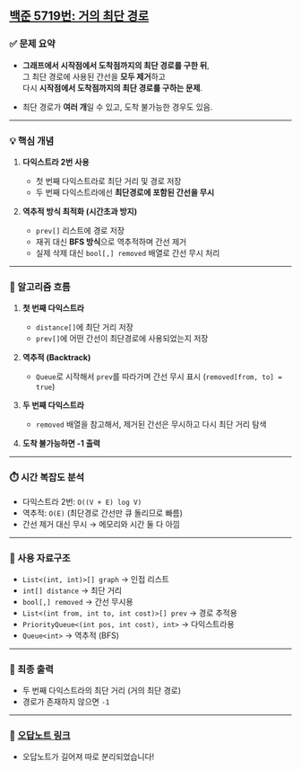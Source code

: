 ## [백준 5719번: 거의 최단 경로](https://github.com/Syldris/Baekjoon-Study/tree/main/C%23/%EB%B0%B1%EC%A4%80/Platinum/5719.%E2%80%85%EA%B1%B0%EC%9D%98%E2%80%85%EC%B5%9C%EB%8B%A8%E2%80%85%EA%B2%BD%EB%A1%9C)


### ✅ 문제 요약

- **그래프에서 시작점에서 도착점까지의 최단 경로를 구한 뒤**,  
  그 최단 경로에 사용된 간선을 **모두 제거**하고  
  다시 **시작점에서 도착점까지의 최단 경로를 구하는 문제**.

- 최단 경로가 **여러 개**일 수 있고, 도착 불가능한 경우도 있음.

---

### 💡 핵심 개념

1. **다익스트라 2번 사용**
   - 첫 번째 다익스트라로 최단 거리 및 경로 저장
   - 두 번째 다익스트라에선 **최단경로에 포함된 간선을 무시**

2. **역추적 방식 최적화 (시간초과 방지)**
   - `prev[]` 리스트에 경로 저장
   - 재귀 대신 **BFS 방식**으로 역추적하며 간선 제거
   - 실제 삭제 대신 `bool[,] removed` 배열로 간선 무시 처리

---

### 🧠 알고리즘 흐름

1. **첫 번째 다익스트라**
   - `distance[]`에 최단 거리 저장
   - `prev[]`에 어떤 간선이 최단경로에 사용되었는지 저장

2. **역추적 (Backtrack)**
   - `Queue`로 시작해서 `prev`를 따라가며 간선 무시 표시 (`removed[from, to] = true`)

3. **두 번째 다익스트라**
   - `removed` 배열을 참고해서, 제거된 간선은 무시하고 다시 최단 거리 탐색

4. **도착 불가능하면 -1 출력**

---

### ⏱️ 시간 복잡도 분석

- 다익스트라 2번: `O((V + E) log V)`
- 역추적: `O(E)` (최단경로 간선만 큐 돌리므로 빠름)
- 간선 제거 대신 무시 → 메모리와 시간 둘 다 아낌

---

### 📌 사용 자료구조

- `List<(int, int)>[] graph` → 인접 리스트
- `int[] distance` → 최단 거리
- `bool[,] removed` → 간선 무시용
- `List<(int from, int to, int cost)>[] prev` → 경로 추적용
- `PriorityQueue<(int pos, int cost), int>` → 다익스트라용
- `Queue<int>` → 역추적 (BFS)

---

### 🏁 최종 출력

- 두 번째 다익스트라의 최단 거리 (거의 최단 경로)
- 경로가 존재하지 않으면 `-1`

---
### 📌 [오답노트 링크](https://github.com/Syldris/Baekjoon-Study/blob/main/%EC%A4%91%EC%9A%94%ED%95%9C%20%EB%AC%B8%EC%A0%9C%EB%AA%A8%EC%9D%8C/(%EC%98%A4%EB%8B%B5%EB%85%B8%ED%8A%B8)%20%EA%B1%B0%EC%9D%98%20%EC%B5%9C%EB%8B%A8%20%EA%B2%BD%EB%A1%9C.md)
- 오답노트가 길어져 따로 분리되었습니다!

